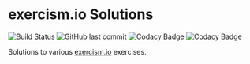 # exercism.io Solutions
[![Build Status](https://travis-ci.com/aelbozie/exercism.svg?branch=master)](https://travis-ci.com/aelbozie/exercism) ![GitHub last commit](https://img.shields.io/github/last-commit/aelbozie/exercism) [![Codacy Badge](https://app.codacy.com/project/badge/Grade/c8ac6509cc654d628201ef7f3e417c50)](https://www.codacy.com/gh/aelbozie/exercism-go/dashboard?utm_source=github.com&amp;utm_medium=referral&amp;utm_content=aelbozie/exercism-go&amp;utm_campaign=Badge_Grade) [![Codacy Badge](https://app.codacy.com/project/badge/Coverage/c8ac6509cc654d628201ef7f3e417c50)](https://www.codacy.com/gh/aelbozie/exercism-go/dashboard?utm_source=github.com&utm_medium=referral&utm_content=aelbozie/exercism-go&utm_campaign=Badge_Coverage)

Solutions to various [exercism.io](https://exercism.io/) exercises.

